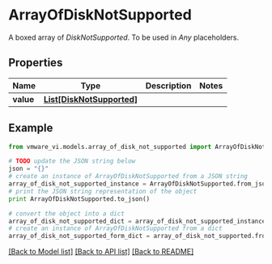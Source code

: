 # ArrayOfDiskNotSupported

A boxed array of *DiskNotSupported*. To be used in *Any* placeholders. 

## Properties
Name | Type | Description | Notes
------------ | ------------- | ------------- | -------------
**value** | [**List[DiskNotSupported]**](DiskNotSupported.md) |  | 

## Example

```python
from vmware_vi.models.array_of_disk_not_supported import ArrayOfDiskNotSupported

# TODO update the JSON string below
json = "{}"
# create an instance of ArrayOfDiskNotSupported from a JSON string
array_of_disk_not_supported_instance = ArrayOfDiskNotSupported.from_json(json)
# print the JSON string representation of the object
print ArrayOfDiskNotSupported.to_json()

# convert the object into a dict
array_of_disk_not_supported_dict = array_of_disk_not_supported_instance.to_dict()
# create an instance of ArrayOfDiskNotSupported from a dict
array_of_disk_not_supported_form_dict = array_of_disk_not_supported.from_dict(array_of_disk_not_supported_dict)
```
[[Back to Model list]](../README.md#documentation-for-models) [[Back to API list]](../README.md#documentation-for-api-endpoints) [[Back to README]](../README.md)


